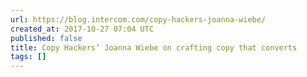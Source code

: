 ```yaml
---
url: https://blog.intercom.com/copy-hackers-joanna-wiebe/
created_at: 2017-10-27 07:04 UTC
published: false
title: Copy Hackers’ Joanna Wiebe on crafting copy that converts
tags: []
---
```



